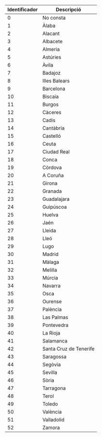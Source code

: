 |Identificador | Descripció|
|------- | ----------|
|0 | No consta |
|1 | Àlaba |
|2 | Alacant |
|3 | Albacete |
|4 | Almeria |
|5 | Astúries |
|6 | Àvila |
|7 | Badajoz |
|8 | Illes Balears |
|9 | Barcelona |
|10 | Biscaia |
|11 | Burgos |
|12 | Càceres |
|13 | Cadis |
|14 | Cantàbria |
|15 | Castelló |
|16 | Ceuta |
|17 | Ciudad Real |
|18 | Conca |
|19 | Còrdova |
|20 | A Coruña |
|21 | Girona |
|22 | Granada |
|23 | Guadalajara |
|24 | Guipúscoa |
|25 | Huelva |
|26 | Jaén |
|27 | Lleida |
|28 | Lleó |
|29 | Lugo |
|30 | Madrid |
|31 | Màlaga |
|32 | Melilla |
|33 | Múrcia |
|34 | Navarra |
|35 | Osca |
|36 | Ourense |
|37 | Palència |
|38 | Las Palmas |
|39 | Pontevedra |
|40 | La Rioja |
|41 | Salamanca |
|42 | Santa Cruz de Tenerife |
|43 | Saragossa |
|44 | Segòvia |
|45 | Sevilla |
|46 | Sòria |
|47 | Tarragona |
|48 | Terol |
|49 | Toledo |
|50 | València |
|51 | Valladolid |
|52 | Zamora |